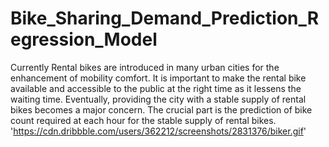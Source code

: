 # Bike_Sharing_Demand_Prediction_Regression_Model
Currently Rental bikes are introduced in many urban cities for the enhancement of mobility comfort. It is important to make the rental bike available and accessible to the public at the right time as it lessens the waiting time. Eventually, providing the city with a stable supply of rental bikes becomes a major concern. The crucial part is the prediction of bike count required at each hour for the stable supply of rental bikes.
'https://cdn.dribbble.com/users/362212/screenshots/2831376/biker.gif'
